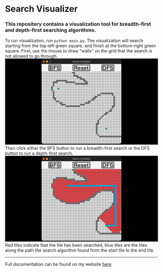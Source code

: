 # Search Visualizer
### This repository contains a visualization tool for breadth-first and depth-first searching algorithms.

To run visualization, run `python main.py`. The visualization will search starting from the top-left green square, and finish at the bottom-right green square. First, use the mouse to draw "walls" on the grid that the search is not allowed to go through.<br>
![](assets/DrawingWalls.jpg)<br>
Then click either the BFS button to run a breadth-first search or the DFS button to run a depth-first search.<br>
![](assets/BFS_Solution.jpg)<br>
Red tiles indicate that the tile has been searched, blue tiles are the tiles along the path the search algorithm found from the start tile to the end tile.
<hr>

Full documentation can be found on my website [here](https://www.briangood.dev/Projects/search_visualizer/html/index.html).
